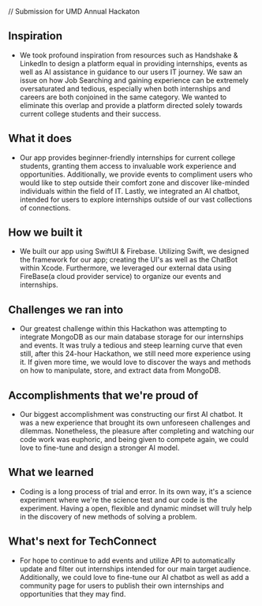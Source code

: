 // Submission for UMD Annual Hackaton

## Inspiration
- We took profound inspiration from resources such as Handshake & LinkedIn to design a platform equal in providing internships, events as well as AI assistance in guidance to our users IT journey.  We saw an issue on how Job Searching and gaining experience can be extremely oversaturated and tedious, especially when both internships and careers are both conjoined in the same category. We wanted to eliminate this overlap and provide a platform directed solely towards current college students and their success.
## What it does
- Our app provides beginner-friendly internships for current college students, granting them access to invaluable work experience and opportunities. Additionally, we provide events to compliment users who would like to step outside their comfort zone and discover like-minded individuals within the field of IT.  Lastly, we integrated an AI chatbot, intended for users to explore internships outside of our vast collections of connections.
## How we built it
- We built our app using SwiftUI & Firebase. Utilizing Swift, we designed the framework for our app; creating the UI's as well as the ChatBot within Xcode. Furthermore, we leveraged our external data using FireBase(a cloud provider service) to organize our events and internships.
## Challenges we ran into
- Our greatest challenge within this Hackathon was attempting to integrate MongoDB as our main database storage for our internships and events. It was truly a tedious and steep learning curve that even still, after this 24-hour Hackathon, we still need more experience using it. If given more time, we would love to discover the ways and methods on how to manipulate, store, and extract data from MongoDB.
## Accomplishments that we're proud of
- Our biggest accomplishment was constructing our first AI chatbot. It was a new experience that brought its own unforeseen challenges and dilemmas. Nonetheless, the pleasure after completing and watching our code work was euphoric, and being given to compete again, we could love to fine-tune and design a stronger AI model.
## What we learned
- Coding is a long process of trial and error. In its own way, it's a science experiment where we're the science test and our code is the experiment. Having a open, flexible and dynamic mindset will truly help in the discovery of new methods of solving a problem.
## What's next for TechConnect
- For hope to continue to add events and utilize API to automatically update and filter out internships intended for our main target audience. Additionally, we could love to fine-tune our AI chatbot as well as add a community page for users to publish their own internships and opportunities that they may find. 
